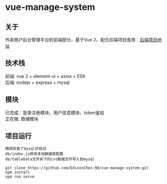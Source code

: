 <!--
 * @Author: Edison Chen
 * @Date: 2022-01-10 09:22:41
-->
# vue-manage-system

## 关于
外卖商户后台管理平台的前端部分，基于Vue 2，配合后端项目食用：[后端项目地址](https://github.com/EdisonChen-98/node-manage-system)

## 技术栈
前端: vue 2 + element-ui + axios + ES6  
后端: nodejs + express + mysql  

## 模块
已完成：登录注册模块，用户信息模块，token鉴权  
正在做: 商铺模块

## 项目运行
```
确保安装了mysql并启动
db/index.js修改本地数据库配置
db/tableData文件夹下的cvs数据文件导入到mysql
```
```
git clone https://github.com/EdisonChen-98/vue-manage-system.git
npm install
npm run serve
```
